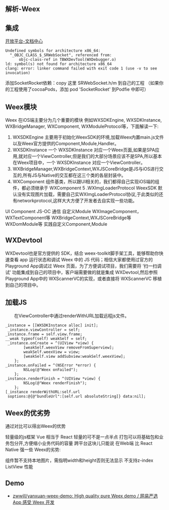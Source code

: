 ## 解析-Weex


## 集成

[开放平台-文档中心](https://open.taobao.com/doc.htm?docId=104829&docType=1)



```
Undefined symbols for architecture x86_64:
  "_OBJC_CLASS_$_SRWebSocket", referenced from:
      objc-class-ref in TBWXDevTool(WXDebugger.o)
ld: symbol(s) not found for architecture x86_64
clang: error: linker command failed with exit code 1 (use -v to see invocation)
```

添加SocketRocket依赖：copy 这里 SRWebSocket.h/m 到自己的工程 （如果你的工程使用了cocoaPods，添加 pod 'SocketRocket' 到Podfie 中即可）

## Weex模块

Weex 在iOS端主要分为几个重要的模块 例如WXSDKEngine, WXSDKInstance, WXBridgeManager, WXComponent, WXModuleProtocol等，下面解读一下:

1. WXSDKEngine 主要用于初始化WeexSDK的环境,加载Weex内置main.js文件以及Weex官方提供的Component,Module,Handler。
2. WXSDKInstance 一个 WXSDKInstance 对应一个Weex页面,如果是SPA应用,就对应一个ViewController,但是我们的大部分场景应该不是SPA,所以基本在Weex项目中，一个 WXSDKInstance 对应一个ViewController。
3. WXBridgeManager,WXBridgeContext,WXJSCoreBridge是JS与iOS进行交互的,所有JS与Native的交互都在这三个类的各层封装中。
4. WXComponent 组件基类，所以跟UI相关的，我们都得自己实现iOS端的组件，都必须继承于 WXComponent
5 .WXImgLoaderProtocol WeexSDK 默认没有实现图片加载，需要自己实WXImgLoaderProtocol协议,于此类似的还有networkprotocol,这样大大方便了开发者去自实现一些功能。

UI Component	JS-OC 通信	自定义Module
WXImageComponent，WXTextComponent等	WXBridgeContext,WXJSCoreBridge等	WXDomModule等
实践自定义Component,Module

## WXDevtool 


WXDevtool也是官方提供的 SDK，结合 weex-toolkit脚手架工具，能够帮助你快速查看 app 运行状态和调试 Weex 中的 JS 代码；相信大家都使用过官方的 Playground App调试过 Weex 页面，为了方便调试项目，我们需要将 ‘扫一扫调试’ 功能集成到自己的项目中，客户端需要做的就是集成 WXDevtool,然后参照Playground App中的 WXScannerVC的实现，或者直接将 WXScannerVC 移植到自己的项目中。


## 加载JS


  在ViewController中通过renderWithURL加载远程js文件。

```objc
_instance = [[WXSDKInstance alloc] init];  
 _instance.viewController = self;  
_instance.frame = self.view.frame;  
__weak typeof(self) weakSelf = self;  
 _instance.onCreate = ^(UIView *view) {
        [weakSelf.weexView removeFromSuperview];
        weakSelf.weexView = view;
        [weakSelf.view addSubview:weakSelf.weexView];
    };  
_instance.onFailed = ^(NSError *error) {  
        NSLog(@"Weex onFailed");
    }; 
_instance.renderFinish = ^(UIView *view) {  
        NSLog(@"Weex renderFinish");
    };
[_instance renderWithURL:self.url 
 soptions:@{@"bundleUrl":[self.url absoluteString]} data:nil];

```

## Weex的优劣势

通过对比可以得出Weex的优势

轻量级的js框架 Vue 相当于 React 轻量的可不是一点半点
打包可以将基础包和业务包分开,方便缩小业务代码的容量
跨平台这块儿只能说 在Web端 比 React Native 强一些
Weex的劣势:

组件暂不支持本地图片，需指明width和height否则无法显示
不支持z-index
ListView 性能


## Demo

* [zwwill/yanxuan-weex-demo: High quality pure Weex demo / 网易严选 App 感受 Weex 开发](https://github.com/zwwill/yanxuan-weex-demo)